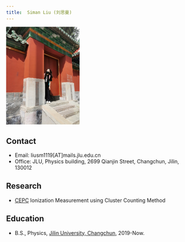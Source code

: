```yaml
---
title:  Siman Liu (刘思曼)
---
```


<img src="/images/Siman_Liu.jpg" width="200"/>

## Contact

- Email: liusm1119[AT]mails.jlu.edu.cn
- Office: JLU, Physics building, 2699 Qianjin Street, Changchun, Jilin, 130012

## Research
- [CEPC](http://cepc.ihep.ac.cn)  Ionization Measurement using Cluster Counting Method

## Education
- B.S., Physics, [Jilin University, Changchun](http://www.usc.edu.cn/), 2019-Now.
